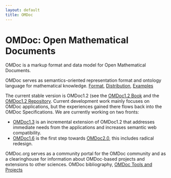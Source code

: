 ```yaml
---
layout: default 
title: OMDoc
---
```

# OMDoc: Open Mathematical Documents

OMDoc is a markup format and data model for Open Mathematical Documents.

OMDoc serves as semantics-oriented representation format and ontology language for
mathematical knowledge. [Format](../format), [Distribution](../distribution), [Examples](../examples)

The current stable version is OMDoc1.2 (see the [OMDoc1.2 Book](../pubs/omdoc1.2.pd) and
the [OMDoc1.2 Repository](https://github.com/OMDoc/OMDoc1.2). Current development work
mainly focuses on OMDoc applications, but the experiences gained there flows back into the
OMDoc Specifications. We are currently working on two fronts:

* [OMDoc1.3](../OMDoc1.3) is an incremental extension of OMDoc1.2 that addresses immediate needs from the
applications and increases semantic web compatibility.
* [OMDoc1.6](../OMDoc.16) is the first step towards [OMDoc2.0](../OMDoc2.0), this includes radical redesign.

OMDoc.org serves as a community portal for the OMDoc community and as a clearinghouse for information about OMDoc-based projects and extensions to other sciences. OMDoc bibliography, [OMDoc Tools and Projects](../toolsprojects)



